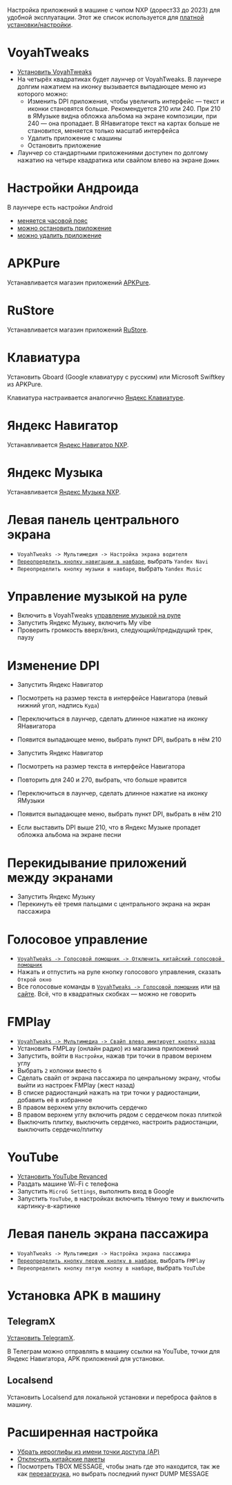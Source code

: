 Настройка приложений в машине с чипом NXP (дорест33 до 2023) для удобной эксплуатации. Этот же список используется для [платной установки/настройки](https://t.me/voyahchat/133592/625961).

# VoyahTweaks

* [Установить VoyahTweaks](tweaks.md#установка)
* На четырёх квадратиках будет лаунчер от VoyahTweaks. В лаунчере долгим нажатием на иконку вызывается выпадающее меню из которого можно:
  - Изменить DPI приложения, чтобы увеличить интерфейс — текст и иконки становятся больше. Рекомендуется 210 или 240. При 210 в ЯМузыке видна обложка альбома на экране композиции, при 240 — она пропадает. В ЯНавигаторе текст на картах больше не становится, меняется только масштаб интерфейса
  - Удалить приложение с машины
  - Остановить приложение
* Лаунчер со стандартными приложениями доступен по долгому нажатию на четыре квадратика или свайпом влево на экране `Домик`

# Настройки Андроида

В лаунчере есть настройки Android
  - [меняется часовой пояс](android-settings.md#часовой-пояс)
  - [можно остановить приложение](android-settings.md#остановить-приложение)
  - [можно удалить приложение](android-settings.md#остановить-приложение)

# APKPure

Устанавливается магазин приложений [APKPure](software_apkpure.md).

# RuStore

Устанавливается магазин приложений [RuStore](software_rustore.md).

# Клавиатура

Установить Gboard (Google клавиатуру с русским) или Microsoft Swiftkey из APKPure.

Клавиатура настраивается аналогично [Яндекс Клавиатуре](software_keyboard.md).

# Яндекс Навигатор

Устанавливается [Яндекс Навигатор NXP](software_yandex-navi-nxp.md).

# Яндекс Музыка

Устанавливается [Яндекс Музыка NXP](https://t.me/voyahchat/558068/711353).

# Левая панель центрального экрана

* `VoyahTweaks -> Мультимедия -> Настройка экрана водителя`
* [`Переопределить кнопку навигации в навбаре`](tweaks_settings.md#7-выбор-приложения-навигации), выбрать `Yandex Navi`
* `Переопределить кнопку музыки в навбаре`, выбрать `Yandex Music`

# Управление музыкой на руле

* Включить в VoyahTweaks [управление музыкой на руле](tweaks_settings.md#1-управление-музыкой-на-руле)
* Запустить Яндекс Музыку, включить My vibe
* Проверить громкость вверх/вниз, следующий/предыдущий трек, паузу

# Изменение DPI

* Запустить Яндекс Навигатор
* Посмотреть на размер текста в интерфейсе Навигатора (левый нижний угол, надпись `Куда`)
* Переключиться в лаунчер, сделать длинное нажатие на иконку ЯНавигатора
* Появится выпадающее меню, выбрать пункт DPI, выбрать в нём 210
* Запустить Яндекс Навигатор
* Посмотреть на размер текста в интерфейсе Навигатора
* Повторить для 240 и 270, выбрать, что больше нравится

* Переключиться в лаунчер, сделать длинное нажатие на иконку ЯМузыки
* Появится выпадающее меню, выбрать пункт DPI, выбрать в нём 210
* Если выставить DPI выше 210, что в Яндекс Музыке пропадет обложка альбома на экране песни

# Перекидывание приложений между экранами

* Запустить Яндекс Музыку
* Перекинуть её тремя пальцами с центрального экрана на экран пассажира

# Голосовое управление

* [`VoyahTweaks -> Голосовой помощник -> Отключить китайский голосовой помощник`](tweaks_settings.md#1-включить-голосовой-помощник)
* Нажать и отпустить на руле кнопку голосового управления, сказать `Открой окно`
* Все голосовые команды в [`VoyahTweaks -> Голосовой помощник`](tweaks_settings.md#4-голосовые-команды) или [на сайте](tweaks_voice.md). Всё, что в квадратных скобках — можно не говорить

# FMPlay

* [`VoyahTweaks -> Мультимедиа -> Свайп влево имитирует кнопку назад`](tweaks_settings.md#3-жест-назад)
* Установить FMPLay (онлайн радио) из магазина приложений
* Запустить, войти в `Настройки`, нажав три точки в правом верхнем углу
* Выбрать `2` колонки вместо `6`
* Сделать свайп от экрана пассажира по ценральному экрану, чтобы выйти из настроек FMPlay (жест назад)
* В списке радиостанций нажать на три точки у радиостанции, добавить её в избранное
* В правом верхнем углу включить сердечко
* В правом верхнем углу включить рядом с сердечком показ плиткой
* Выключить плитку, выключить сердечко, настроить радиостанции, выключить сердечко/плитку

# YouTube

* [Установить YouTube Revanced](software_youtube.md)
* Раздать машине Wi-Fi с телефона
* Запустить `MicroG Settings`, выполнить вход в Google
* Запустить `YouTube`, в настройках включить тёмную тему и выключить картинку-в-картинке

# Левая панель экрана пассажира

* `VoyahTweaks -> Мультимедия -> Настройка экрана пассажира`
* [`Переопределить кнопку первую кнопку в навбаре`](tweaks_settings.md#12-выбор-приложения-на-первое-место-на-экране-пассажира), выбрать `FMPlay`
* `Переопределить кнопку пятую кнопку в навбаре`, выбрать `YouTube`

# Установка APK в машину

## TelegramX

[Установить TelegramX](software_telegram.md).

В Телеграм можно отправлять в машину ссылки на YouTube, точки для Яндекс Навигатора, APK приложений для установки.

## Localsend

Установить Localsend для локальной установки и переброса файлов в машину.

# Расширенная настройка

* [Убрать иероглифы из имени точки доступа (AP)](tweaks_settings.md#7-имя-машины)
* [Отключить китайские пакеты](tweaks_settings.md#3-отключение-китайских-приложений)
* Посмотреть TBOX MESSAGE, чтобы знать где это находится, так же как [перезагрузка](https://t.me/voyahchat/11800/378658), но выбрать последний пункт DUMP MESSAGE

